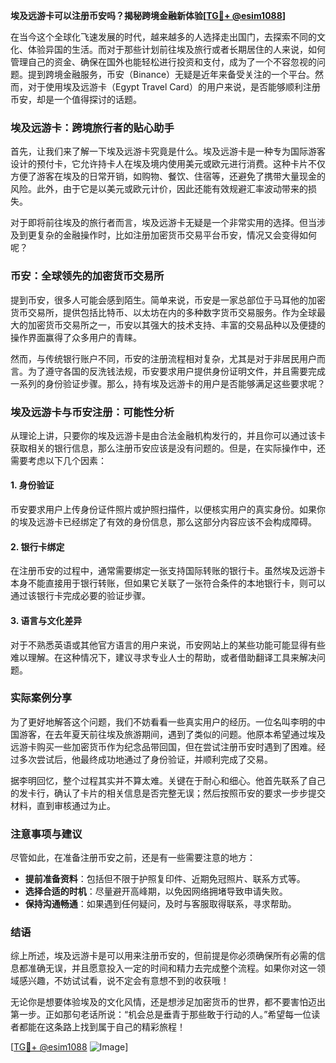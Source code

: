**埃及远游卡可以注册币安吗？揭秘跨境金融新体验[[TG💪+ @esim1088](https://t.me/s/esim1088)]**

在当今这个全球化飞速发展的时代，越来越多的人选择走出国门，去探索不同的文化、体验异国的生活。而对于那些计划前往埃及旅行或者长期居住的人来说，如何管理自己的资金、确保在国外也能轻松进行投资和支付，成为了一个不容忽视的问题。提到跨境金融服务，币安（Binance）无疑是近年来备受关注的一个平台。然而，对于使用埃及远游卡（Egypt Travel Card）的用户来说，是否能够顺利注册币安，却是一个值得探讨的话题。

### 埃及远游卡：跨境旅行者的贴心助手

首先，让我们来了解一下埃及远游卡究竟是什么。埃及远游卡是一种专为国际游客设计的预付卡，它允许持卡人在埃及境内使用美元或欧元进行消费。这种卡片不仅方便了游客在埃及的日常开销，如购物、餐饮、住宿等，还避免了携带大量现金的风险。此外，由于它是以美元或欧元计价，因此还能有效规避汇率波动带来的损失。

对于即将前往埃及的旅行者而言，埃及远游卡无疑是一个非常实用的选择。但当涉及到更复杂的金融操作时，比如注册加密货币交易平台币安，情况又会变得如何呢？

### 币安：全球领先的加密货币交易所

提到币安，很多人可能会感到陌生。简单来说，币安是一家总部位于马耳他的加密货币交易所，提供包括比特币、以太坊在内的多种数字货币交易服务。作为全球最大的加密货币交易所之一，币安以其强大的技术支持、丰富的交易品种以及便捷的操作界面赢得了众多用户的青睐。

然而，与传统银行账户不同，币安的注册流程相对复杂，尤其是对于非居民用户而言。为了遵守各国的反洗钱法规，币安要求用户提供身份证明文件，并且需要完成一系列的身份验证步骤。那么，持有埃及远游卡的用户是否能够满足这些要求呢？

### 埃及远游卡与币安注册：可能性分析

从理论上讲，只要你的埃及远游卡是由合法金融机构发行的，并且你可以通过该卡获取相关的银行信息，那么注册币安应该是没有问题的。但是，在实际操作中，还需要考虑以下几个因素：

#### 1. **身份验证**
   币安要求用户上传身份证件照片或护照扫描件，以便核实用户的真实身份。如果你的埃及远游卡已经绑定了有效的身份信息，那么这部分内容应该不会构成障碍。

#### 2. **银行卡绑定**
   在注册币安的过程中，通常需要绑定一张支持国际转账的银行卡。虽然埃及远游卡本身不能直接用于银行转账，但如果它关联了一张符合条件的本地银行卡，则可以通过该银行卡完成必要的验证步骤。

#### 3. **语言与文化差异**
   对于不熟悉英语或其他官方语言的用户来说，币安网站上的某些功能可能显得有些难以理解。在这种情况下，建议寻求专业人士的帮助，或者借助翻译工具来解决问题。

### 实际案例分享

为了更好地解答这个问题，我们不妨看看一些真实用户的经历。一位名叫李明的中国游客，在去年夏天前往埃及旅游期间，遇到了类似的问题。他原本希望通过埃及远游卡购买一些加密货币作为纪念品带回国，但在尝试注册币安时遇到了困难。经过多次尝试后，他最终成功地通过了身份验证，并顺利完成了交易。

据李明回忆，整个过程其实并不算太难。关键在于耐心和细心。他首先联系了自己的发卡行，确认了卡片的相关信息是否完整无误；然后按照币安的要求一步步提交材料，直到审核通过为止。

### 注意事项与建议

尽管如此，在准备注册币安之前，还是有一些需要注意的地方：

- **提前准备资料**：包括但不限于护照复印件、近期免冠照片、联系方式等。
- **选择合适的时机**：尽量避开高峰期，以免因网络拥堵导致申请失败。
- **保持沟通畅通**：如果遇到任何疑问，及时与客服取得联系，寻求帮助。

### 结语

综上所述，埃及远游卡是可以用来注册币安的，但前提是你必须确保所有必需的信息都准确无误，并且愿意投入一定的时间和精力去完成整个流程。如果你对这一领域感兴趣，不妨试试看，说不定会有意想不到的收获哦！

无论你是想要体验埃及的文化风情，还是想涉足加密货币的世界，都不要害怕迈出第一步。正如那句老话所说：“机会总是垂青于那些敢于行动的人。”希望每一位读者都能在这条路上找到属于自己的精彩旅程！

[[TG💪+ @esim1088](https://t.me/s/esim1088) ![Image](https://i.postimg.cc/4NQfJmqS/Snipaste-2025-05-13-00-14-12.png)]